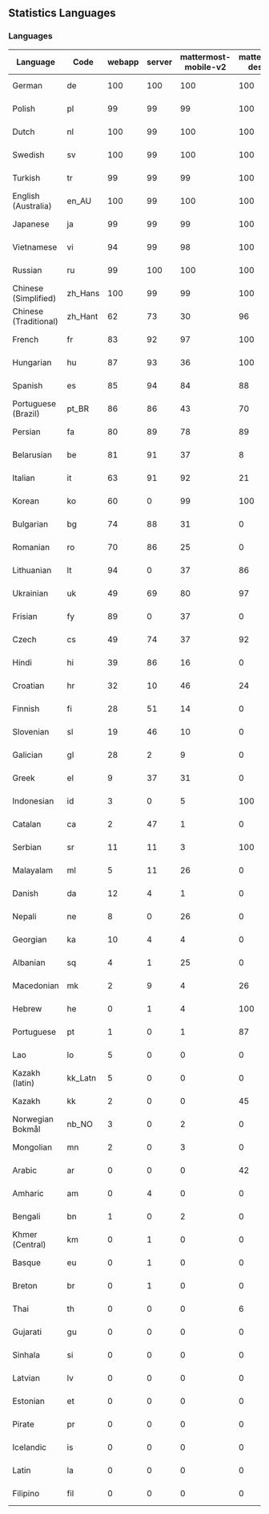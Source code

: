 ## Statistics Languages ##
###  Languages  ###
|Language|Code|webapp|server|mattermost-mobile-v2|mattermost-desktop|playbook-webapp|calls-webapp|Total|Last Modified|
|---|---|---|---|---|---|---|---|---|---|
|German|de| 100| 100| 100| 100| 0| 100| 100|2023-11-08T12:50:28.180000Z|
|Polish|pl| 99| 99| 99| 100| 0| 100| 99|2023-11-07T11:56:11.261216Z|
|Dutch|nl| 100| 99| 100| 100| 0| 100| 99|2023-11-07T11:56:08.171137Z|
|Swedish|sv| 100| 99| 100| 100| 0| 100| 99|2023-11-07T11:56:42.195155Z|
|Turkish|tr| 99| 99| 99| 100| 0| 100| 99|2023-11-07T11:56:48.582227Z|
|English (Australia)|en_AU| 100| 99| 100| 100| 0| 0| 99|2023-11-08T08:47:49.854184Z|
|Japanese|ja| 99| 99| 99| 100| 0| 100| 99|2023-11-07T11:55:22.369856Z|
|Vietnamese|vi| 94| 99| 98| 100| 0| 100| 96|2023-11-07T11:56:55.037592Z|
|Russian|ru| 99| 100| 100| 100| 0| 76| 96|2023-11-07T13:38:56.616299Z|
|Chinese (Simplified)|zh_Hans| 100| 99| 99| 100| 0| 100| 95|2023-11-08T01:23:53.836825Z|
|Chinese (Traditional)|zh_Hant| 62| 73| 30| 96| 0| 4| 88|2023-11-07T11:57:01.558430Z|
|French|fr| 83| 92| 97| 100| 0| 59| 84|2023-11-07T11:54:47.210572Z|
|Hungarian|hu| 87| 93| 36| 100| 0| 0| 83|2023-11-07T11:55:08.944580Z|
|Spanish|es| 85| 94| 84| 88| 0| 28| 81|2023-11-07T11:54:29.262462Z|
|Portuguese (Brazil)|pt_BR| 86| 86| 43| 70| 0| 100| 81|2023-11-07T11:56:17.598008Z|
|Persian|fa| 80| 89| 78| 89| 0| 0| 77|2023-11-07T11:54:38.516761Z|
|Belarusian|be| 81| 91| 37| 8| 0| 0| 76|2023-11-07T11:53:57.913596Z|
|Italian|it| 63| 91| 92| 21| 0| 24| 71|2023-11-07T11:55:18.935759Z|
|Korean|ko| 60| 0| 99| 100| 0| 100| 71|2023-11-07T11:55:37.810708Z|
|Bulgarian|bg| 74| 88| 31| 0| 0| 0| 70|2023-11-07T11:54:00.999613Z|
|Romanian|ro| 70| 86| 25| 0| 0| 0| 67|2023-11-07T11:56:23.766179Z|
|Lithuanian|lt| 94| 0| 37| 86| 0| 89| 63|2023-10-29T10:03:03.456834Z|
|Ukrainian|uk| 49| 69| 80| 97| 0| 0| 59|2023-11-07T11:56:51.932735Z|
|Frisian|fy| 89| 0| 37| 0| 0| 0| 57|2023-10-29T10:01:44.335093Z|
|Czech|cs| 49| 74| 37| 92| 0| 100| 54|2023-11-07T11:54:13.472359Z|
|Hindi|hi| 39| 86| 16| 0| 0| 0| 47|2023-11-07T11:55:02.737659Z|
|Croatian|hr| 32| 10| 46| 24| 0| 100| 33|2023-11-08T17:18:13.810090Z|
|Finnish|fi| 28| 51| 14| 0| 0| 0| 32|2023-11-07T11:54:41.624252Z|
|Slovenian|sl| 19| 46| 10| 0| 0| 0| 23|2023-11-07T11:56:33.053821Z|
|Galician|gl| 28| 2| 9| 0| 0| 0| 18|2023-10-29T10:01:48.607596Z|
|Greek|el| 9| 37| 31| 0| 0| 0| 18|2023-10-09T15:20:58.196617Z|
|Indonesian|id| 3| 0| 5| 100| 0| 0| 14|2023-11-07T11:55:12.955118Z|
|Catalan|ca| 2| 47| 1| 0| 0| 0| 13|2023-11-07T11:54:10.087147Z|
|Serbian|sr| 11| 11| 3| 100| 0| 0| 12|2023-10-24T20:58:17.537255Z|
|Malayalam|ml| 5| 11| 26| 0| 0| 0| 9|2023-10-24T20:55:57.621229Z|
|Danish|da| 12| 4| 1| 0| 0| 0| 8|2023-10-09T15:20:58.185551Z|
|Nepali|ne| 8| 0| 26| 0| 0| 0| 7|2023-10-09T15:20:58.498015Z|
|Georgian|ka| 10| 4| 4| 0| 0| 0| 7|2023-10-24T20:54:15.658025Z|
|Albanian|sq| 4| 1| 25| 0| 0| 0| 5|2023-10-25T09:51:18.065259Z|
|Macedonian|mk| 2| 9| 4| 26| 0| 0| 5|2023-10-27T10:06:30.928518Z|
|Hebrew|he| 0| 1| 4| 100| 0| 0| 4|2023-10-27T10:05:31.342590Z|
|Portuguese|pt| 1| 0| 1| 87| 0| 0| 4|2023-10-30T05:05:57.136879Z|
|Lao|lo| 5| 0| 0| 0| 0| 0| 3|2023-10-09T15:20:58.408506Z|
|Kazakh (latin)|kk_Latn| 5| 0| 0| 0| 0| 0| 3|2023-10-24T20:54:35.554803Z|
|Kazakh|kk| 2| 0| 0| 45| 0| 0| 3|2023-10-24T20:54:25.468925Z|
|Norwegian Bokmål|nb_NO| 3| 0| 2| 0| 0| 0| 2|2023-10-24T20:56:17.583395Z|
|Mongolian|mn| 2| 0| 3| 0| 0| 0| 2|2023-10-09T15:20:58.474766Z|
|Arabic|ar| 0| 0| 0| 42| 0| 0| 1|2023-10-09T15:20:58.462991Z|
|Amharic|am| 0| 4| 0| 0| 0| 0| 1|2023-10-09T15:20:58.102825Z|
|Bengali|bn| 1| 0| 2| 0| 0| 0| 1|2023-10-09T15:20:58.129127Z|
|Khmer (Central)|km| 0| 1| 0| 0| 0| 0| 0|2023-10-09T15:20:58.389365Z|
|Basque|eu| 0| 1| 0| 0| 0| 0| 0|2023-10-09T15:20:58.220029Z|
|Breton|br| 0| 1| 0| 0| 0| 0| 0|2023-10-09T15:20:58.146710Z|
|Thai|th| 0| 0| 0| 6| 0| 0| 0|2023-10-09T15:20:58.586605Z|
|Gujarati|gu| 0| 0| 0| 0| 0| 0| 0|2023-10-09T15:20:58.279932Z|
|Sinhala|si| 0| 0| 0| 0| 0| 0| 0|2023-10-09T15:20:58.537638Z|
|Latvian|lv| 0| 0| 0| 0| 0| 0| 0|2023-10-09T15:20:58.426415Z|
|Estonian|et| 0| 0| 0| 0| 0| 0| 0|2023-10-09T15:20:58.209138Z|
|Pirate|pr| 0| 0| 0| 0| 0| 0| 0|2023-10-09T15:20:58.506339Z|
|Icelandic|is| 0| 0| 0| 0| 0| 0| 0|2023-10-09T15:20:58.340445Z|
|Latin|la| 0| 0| 0| 0| 0| 0| 0|2023-10-09T15:20:58.399153Z|
|Filipino|fil| 0| 0| 0| 0| 0| 0| 0|2023-10-09T15:20:58.242109Z|

